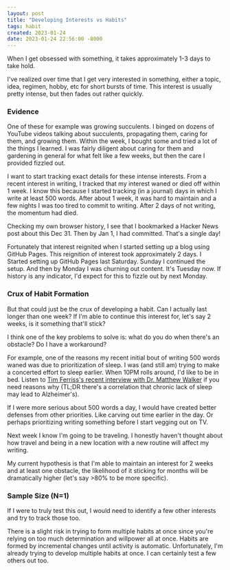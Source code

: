 ```yaml
---
layout: post
title: "Developing Interests vs Habits"
tags: habit
created: 2023-01-24
date: 2023-01-24 22:56:00 -8000
---
```

When I get obsessed with something, it takes approximately 1-3 days to take hold.

I've realized over time that I get very interested in something, either a topic, idea, regimen, hobby, etc for short bursts of time. This interest is usually pretty intense, but then fades out rather quickly.

### Evidence

One of these for example was growing succulents. I binged on dozens of YouTube videos talking about succulents, propagating them, caring for them, and growing them. Within the week, I bought some and tried a lot of the things I learned. I was fairly diligent about caring for them and gardening in general for what felt like a few weeks, but then the care I provided fizzled out.

I want to start tracking exact details for these intense interests. From a recent interest in writing, I tracked that my interest waned or died off within 1 week. I know this because I started tracking (in a journal) days in which I write at least 500 words. After about 1 week, it was hard to maintain and a few nights I was too tired to commit to writing. After 2 days of not writing, the momentum had died.

Checking my own browser history, I see that I bookmarked a Hacker News post about this Dec 31. Then by Jan 1, I had committed. That's a single day!

Fortunately that interest reignited when I started setting up a blog using GitHub Pages. This reignition of interest took approximately 2 days. I Started setting up GitHub Pages last Saturday. Sunday I continued the setup. And then by Monday I was churning out content. It's Tuesday now. If history is any indicator, I'd expect for this to fizzle out by next Monday.

### Crux of Habit Formation

But that could just be the crux of developing a habit. Can I actually last longer than one week? If I'm able to continue this interest for, let's say 2 weeks, is it something that'll stick?

I think one of the key problems to solve is: what do you do when there's an obstacle? Do I have a workaround?

For example, one of the reasons my recent initial bout of writing 500 words waned was due to prioritization of sleep. I was (and still am) trying to make a concerted effort to sleep earlier. When 10PM rolls around, I'd like to be in bed.  Listen to [Tim Ferriss's recent interview with Dr. Matthew Walker](https://tim.blog/2023/01/18/matthew-walker-sleep/) if you need reasons why (TL;DR there's a correlation that chronic lack of sleep may lead to Alzheimer's).

If I were more serious about 500 words a day, I would have created better defenses from other priorities. Like carving out time earlier in the day. Or perhaps prioritizing writing something before I start vegging out on TV.

Next week I know I'm going to be traveling. I honestly haven't thought about how travel and being in a new location with a new routine will affect my writing.

My current hypothesis is that I'm able to maintain an interest for 2 weeks and at least one obstacle, the likelihood of it sticking for months will be dramatically higher (let's say >80% to be more specific).

### Sample Size (N=1)

If I were to truly test this out, I would need to identify a few other interests and try to track those too.

There is a slight risk in trying to form multiple habits at once since you're relying on too much determination and willpower all at once. Habits are formed by incremental changes until activity is automatic. Unfortunately, I'm already trying to develop multiple habits at once. I can certainly test a few others out too.
